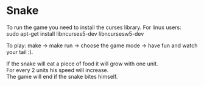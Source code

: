 # Snake

To run the game you need to install the curses library. For linux users:  
sudo apt-get install libncurses5-dev libncursesw5-dev

To play: make -> make run -> choose the game mode -> have fun and watch your tail :).

If the snake will eat a piece of food it will grow with one unit.  
For every 2 units his speed will increase.  
The game will end if the snake bites himself.
